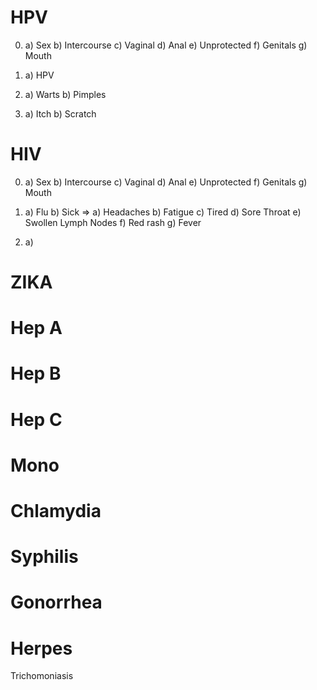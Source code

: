 

HPV
============
0.  a) Sex
	b) Intercourse
	c) Vaginal
	d) Anal
	e) Unprotected
	f) Genitals
	g) Mouth
	 
1. 	a) HPV

2.  a) Warts
	b) Pimples

3. 	a) Itch
	b) Scratch



HIV
============
0.  a) Sex
	b) Intercourse
	c) Vaginal
	d) Anal
	e) Unprotected
	f) Genitals
	g) Mouth

1. 	a) Flu
	b) Sick
		=> 	a) Headaches
			b) Fatigue 
			c) Tired
			d) Sore Throat
			e) Swollen Lymph Nodes
			f) Red rash
			g) Fever

2.	a) 

ZIKA
===========




Hep A
==========




Hep B
=========




Hep C
=========




Mono
=========




Chlamydia
=========





Syphilis
=========





Gonorrhea
=========





Herpes
========







Trichomoniasis



